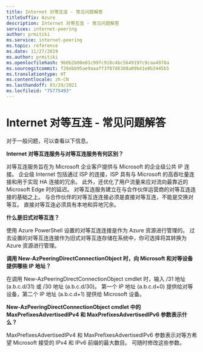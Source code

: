```yaml
---
title: Internet 对等互连 - 常见问题解答
titleSuffix: Azure
description: Internet 对等互连 - 常见问题解答
services: internet-peering
author: prmitiki
ms.service: internet-peering
ms.topic: reference
ms.date: 11/27/2019
ms.author: prmitiki
ms.openlocfilehash: 9b0b2b08e01c99fc918c4bc5649197c9caa4978a
ms.sourcegitcommit: f28ebb95ae9aaaff3f87d8388a09b41e0b3445b5
ms.translationtype: HT
ms.contentlocale: zh-CN
ms.lasthandoff: 03/29/2021
ms.locfileid: "75775493"
---
```

# <a name="internet-peering---faqs"></a>Internet 对等互连 - 常见问题解答

对于一般问题，可以查看以下信息。

**Internet 对等互连服务与对等互连服务有何区别？**

对等互连服务旨在为 Microsoft 企业客户提供与 Microsoft 的企业级公共 IP 连接。 企业级 Internet 包括通过 ISP 的连接，ISP 具有与 Microsoft 的高吞吐量连接和用于实现 HA 连接的冗余。 此外，还优化了用户流量来应对流向最靠近的 Microsoft Edge 时的延迟。 对等互连服务建立在与合作伙伴运营商的对等互连连接的基础之上。 与合作伙伴的对等互连连接必须是直接对等互连，不能是交换对等互。 直接对等互连必须具有本地和异地冗余。

**什么是旧式对等互连？**

使用 Azure PowerShell 设置的对等互连连接是作为 Azure 资源进行管理的。 过去设置的对等互连连接作为旧式对等互连存储在系统中，你可选择将其转换为 Azure 资源进行管理。

**调用 New-AzPeeringDirectConnectionObject 时，向 Microsoft 和对等设备提供哪些 IP 地址？**

在调用 New-AzPeeringDirectConnectionObject cmdlet 时，输入 /31 地址 (a.b.c.d/31) 或 /30 地址 (a.b.c.d/30)。 第一个 IP 地址 (a.b.c.d+0) 提供给对等设备，第二个 IP 地址 (a.b.c.d+1) 提供给 Microsoft 设备。

**New-AzPeeringDirectConnectionObject cmdlet 中的 MaxPrefixesAdvertisedIPv4 和 MaxPrefixesAdvertisedIPv6 参数表示什么？**

MaxPrefixesAdvertisedIPv4 和 MaxPrefixesAdvertisedIPv6 参数表示对等方希望 Microsoft 接受的 IPv4 和 IPv6 前缀的最大数目。 可随时修改这些参数。